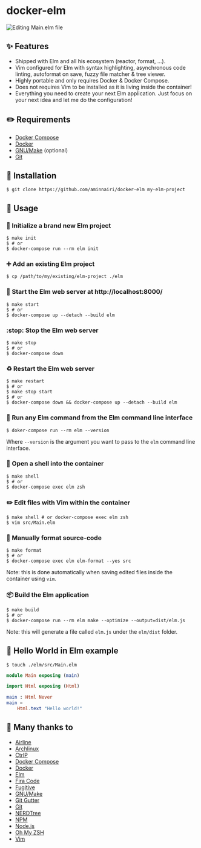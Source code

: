 # docker-elm

![Editing Main.elm file](https://i.ibb.co/J7CXtnk/docker-elm-screen.png)


## :sparkles: Features

- Shipped with Elm and all his ecosystem (reactor, format, ...).
- Vim configured for Elm with syntax highlighting, asynchronous code linting, autoformat on save, fuzzy file matcher & tree viewer.
- Highly portable and only requires Docker & Docker Compose.
- Does not requires Vim to be installed as it is living inside the container!
- Everything you need to create your next Elm application. Just focus on your next idea and let me do the configuration!

## :pencil2: Requirements
- [Docker Compose][dockercompose]
- [Docker][docker]
- [GNU/Make][gnumake] (optional)
- [Git][git]

## :rocket: Installation

```console
$ git clone https://github.com/aminnairi/docker-elm my-elm-project
```

## :construction_worker: Usage

### :tada: Initialize a brand new Elm project

```console
$ make init
$ # or
$ docker-compose run --rm elm init
```

### :heavy_plus_sign: Add an existing Elm project

```console
$ cp /path/to/my/existing/elm-project ./elm
```

### :rocket: Start the Elm web server at http://localhost:8000/

```console
$ make start
$ # or
$ docker-compose up --detach --build elm
```

### :stop: Stop the Elm web server

```console
$ make stop
$ # or
$ docker-compose down
```

### :recycle: Restart the Elm web server

```console
$ make restart
$ # or
$ make stop start
$ # or
$ docker-compose down && docker-compose up --detach --build elm
```

### :robot: Run any Elm command from the Elm command line interface

```console
$ doker-compose run --rm elm --version
```

Where `--version` is the argument you want to pass to the `elm` command line interface.

### :shell: Open a shell into the container

```console
$ make shell
$ # or
$ docker-compose exec elm zsh
```

### :pencil2: Edit files with Vim within the container

```console
$ make shell # or docker-compose exec elm zsh
$ vim src/Main.elm
```

### :art: Manually format source-code

```console
$ make format
$ # or
$ docker-compose exec elm elm-format --yes src
```

Note: this is done automatically when saving edited files inside the container using `vim`.

### :package: Build the Elm application

```console
$ make build
$ # or
$ docker-compose run --rm elm make --optimize --output=dist/elm.js
```

Note: this will generate a file called `elm.js` under the `elm/dist` folder.

## :wave: Hello World in Elm example

```console
$ touch ./elm/src/Main.elm
```

```elm
module Main exposing (main)

import Html exposing (Html)

main : Html Never
main =
    Html.text "Hello world!"
```

## :pray: Many thanks to

- [Airline](https://github.com/vim-airline/vim-airline)
- [Archlinux](https://www.archlinux.org/)
- [CtrlP](https://github.com/ctrlpvim/ctrlp.vim)
- [Docker Compose][dockercompose]
- [Docker][docker]
- [Elm](https://github.com/elm)
- [Fira Code](https://github.com/tonsky/FiraCode)
- [Fugitive](https://github.com/tpope/vim-fugitive)
- [GNU/Make][gnumake]
- [Git Gutter](https://github.com/airblade/vim-gitgutter)
- [Git][git]
- [NERDTree](https://github.com/scrooloose/nerdtree)
- [NPM](https://github.com/npm)
- [Node.js](https://github.com/nodejs)
- [Oh My ZSH](https://github.com/robbyrussell/oh-my-zsh)
- [Vim](https://github.com/vim)


[docker]: https://www.docker.com/
[dockercompose]: https://docs.docker.com/compose/
[gnumake]: https://www.gnu.org/software/make/
[git]: https://git-scm.com/
